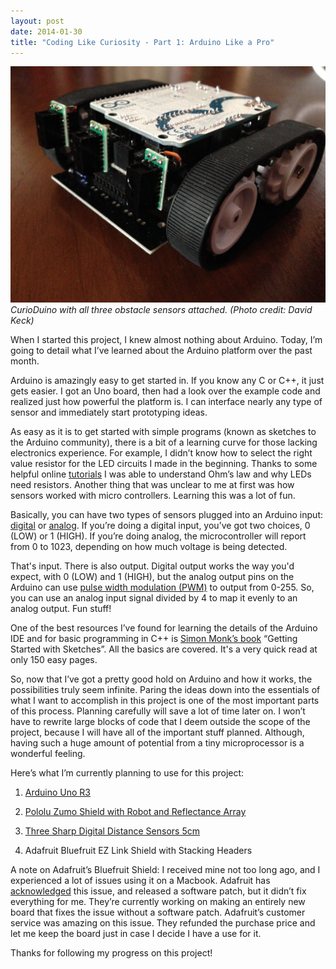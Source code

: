 ```yaml
---
layout: post
date: 2014-01-30
title: "Coding Like Curiosity - Part 1: Arduino Like a Pro"
---
```


![image](/assets/CurioDuino_wip.jpg)
*CurioDuino with all three obstacle sensors attached. (Photo credit: David Keck)*

When I started this project, I knew almost nothing about Arduino. Today, I’m going to detail what I’ve learned about the Arduino platform over the past month.

Arduino is amazingly easy to get started in. If you know any C or C++, it just gets easier. I got an Uno board, then had a look over the example code and realized just how powerful the platform is. I can interface nearly any type of sensor and immediately start prototyping ideas.

As easy as it is to get started with simple programs (known as sketches to the Arduino community), there is a bit of a learning curve for those lacking electronics experience. For example, I didn’t know how to select the right value resistor for the LED circuits I made in the beginning. Thanks to some helpful online [tutorials][electronics-tutorials] I was able to understand Ohm’s law and why LEDs need resistors. Another thing that was unclear to me at first was how sensors worked with micro controllers. Learning this was a lot of fun.

Basically, you can have two types of sensors plugged into an Arduino input: [digital][digital-read] or [analog][analog-input]. If you’re doing a digital input, you’ve got two choices, 0 (LOW) or 1 (HIGH). If you’re doing analog, the microcontroller will report from 0 to 1023, depending on how much voltage is being detected. 

That's input. There is also output. Digital output works the way you'd expect, with 0 (LOW) and 1 (HIGH), but the analog output pins on the Arduino can use [pulse width modulation (PWM)][pwm] to output from 0-255. So, you can use an analog input signal divided by 4 to map it evenly to an analog output. Fun stuff!

One of the best resources I’ve found for learning the details of the Arduino IDE and for basic programming in C++ is [Simon Monk’s book][monk-book] “Getting Started with Sketches”. All the basics are covered. It's a very quick read at only 150 easy pages.

So, now that I’ve got a pretty good hold on Arduino and how it works, the possibilities truly seem infinite. Paring the ideas down into the essentials of what I want to accomplish in this project is one of the most important parts of this process. Planning carefully will save a lot of time later on. I won’t have to rewrite large blocks of code that I deem outside the scope of the project, because I will have all of the important stuff planned. Although, having such a huge amount of potential from a tiny microprocessor is a wonderful feeling.

Here’s what I’m currently planning to use for this project:

1. [Arduino Uno R3](https://www.pololu.com/product/2191)

2. [Pololu Zumo Shield with Robot and Reflectance Array](https://www.pololu.com/product/2506)

3. [Three Sharp Digital Distance Sensors 5cm](https://www.pololu.com/product/1132)

4. Adafruit Bluefruit EZ Link Shield with Stacking Headers

A note on Adafruit’s Bluefruit Shield: I received mine not too long ago, and I experienced a lot of issues using it on a Macbook. Adafruit has [acknowledged][adafruit-forum-post] this issue, and released a software patch, but it didn’t fix everything for me. They’re currently working on making an entirely new board that fixes the issue without a software patch. Adafruit’s customer service was amazing on this issue. They refunded the purchase price and let me keep the board just in case I decide I have a use for it.

Thanks for following my progress on this project!

[electronics-tutorials]: https://www.sparkfun.com/tutorials/219

[digital-read]: https://arduino.cc/en/Reference/digitalRead

[analog-input]: https://arduino.cc/en/Tutorial/AnalogInput

[pwm]: https://arduino.cc/en/Tutorial/PWM

[monk-book]:https://www.amazon.com/Programming-Arduino-Getting-Started-Sketches/dp/0071784225

[adafruit-forum-post]: https://forums.adafruit.com/viewtopic.php?f=31&t=47431
